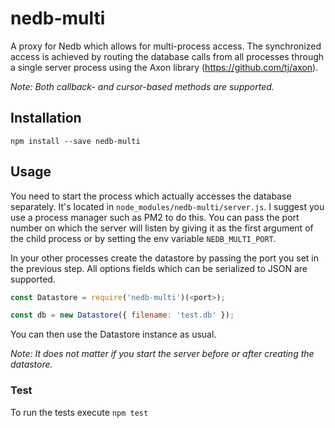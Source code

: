 # nedb-multi
A proxy for Nedb which allows for multi-process access. 
The synchronized access is achieved by routing the database calls from all processes through a single server process using the Axon library (https://github.com/tj/axon).

*Note: Both callback- and cursor-based methods are supported.*

## Installation
`npm install --save nedb-multi`

## Usage

You need to start the process which actually accesses the database separately. It's located in `node_modules/nedb-multi/server.js`. I suggest you use a process manager such as PM2 to do this.
You can pass the port number on which the server will listen by giving it as the first argument of the child process or by setting the env variable `NEDB_MULTI_PORT`.

In your other processes create the datastore by passing the port you set in the previous step. All options fields which can be serialized to JSON are supported.

```javascript
const Datastore = require('nedb-multi')(<port>);

const db = new Datastore({ filename: 'test.db' });
```

You can then use the Datastore instance as usual. 

*Note: It does not matter if you start the server before or after creating the datastore.*

### Test
To run the tests execute
`npm test`

